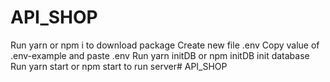 # API_SHOP
Run yarn or npm i to download package
Create new file .env
Copy value of .env-example and paste .env
Run yarn initDB or npm initDB init database
Run yarn start or npm start to run server#   A P I _ S H O P  
 